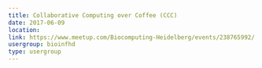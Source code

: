 ```yaml
---
title: Collaborative Computing over Coffee (CCC)
date: 2017-06-09
location: 
link: https://www.meetup.com/Biocomputing-Heidelberg/events/238765992/
usergroup: bioinfhd
type: usergroup
---
```

